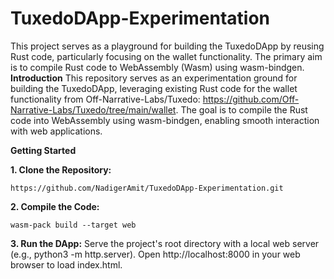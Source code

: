 # TuxedoDApp-Experimentation
This project serves as a playground for building the TuxedoDApp by reusing Rust code, particularly focusing on the wallet functionality. The primary aim is to compile Rust code to WebAssembly (Wasm) using wasm-bindgen.
**Introduction**
This repository serves as an experimentation ground for building the TuxedoDApp, leveraging existing Rust code for the wallet functionality from Off-Narrative-Labs/Tuxedo: https://github.com/Off-Narrative-Labs/Tuxedo/tree/main/wallet. The goal is to compile the Rust code into WebAssembly using wasm-bindgen, enabling smooth interaction with web applications.

**Getting Started**

**1. Clone the Repository:**

```https://github.com/NadigerAmit/TuxedoDApp-Experimentation.git```

**2. Compile the Code:**

```wasm-pack build --target web```

**3. Run the DApp:**
Serve the project's root directory with a local web server (e.g., python3 -m http.server).
Open http://localhost:8000 in your web browser to load index.html.
